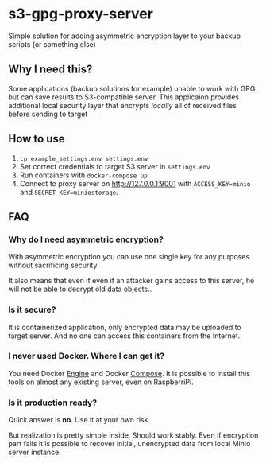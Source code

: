 # s3-gpg-proxy-server

Simple solution for adding asymmetric encryption layer to your backup scripts (or something else)

## Why I need this?
Some applications (backup solutions for example) unable to work with GPG,
but can save results to S3-compatible server.
This applicaion provides additional local security layer that encrypts _locally_ all of received files
before sending to target

## How to use

1. `cp example_settings.env settings.env`
2. Set correct credentials to target S3 server in `settings.env`
3. Run containers with `docker-compose up`
4. Connect to proxy server on http://127.0.0.1:9001 with `ACCESS_KEY=minio` and `SECRET_KEY=miniostorage`.


## FAQ

### Why do I need asymmetric encryption?
With asymmetric encryption you can use one single key for any purposes without sacrificing security.

It also means that even if even if an attacker gains access to this server,
he will not be able to decrypt old data objects..

### Is it secure?
It is containerized application,
only encrypted data may be uploaded to target server.
And no one can access this containers from the Internet.

### I never used Docker. Where I can get it?
You need Docker [Engine](https://docs.docker.com/engine/install/) and Docker [Compose](https://docs.docker.com/compose/install/).
It is possible to install this tools on almost any existing server,
even on RaspberriPi.

### Is it production ready?
Quick answer is **no**.
Use it at your own risk.

But realization is pretty simple inside.
Should work stably.
Even if encryption part fails it is possible to recover initial,
unencrypted data from local Minio server instance.

